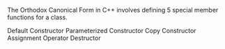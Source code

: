 The Orthodox Canonical Form in C++ involves defining 5 special member functions for a class.

Default Constructor
Parameterized Constructor
Copy Constructor
Assignment Operator
Destructor

